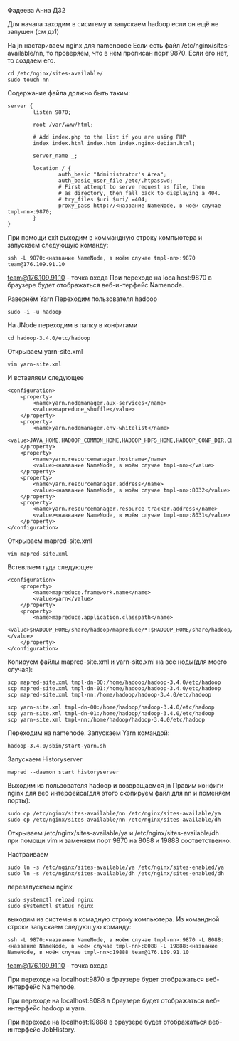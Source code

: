 Фадеева Анна ДЗ2

Для начала заходим в сиситему и запускаем hadoop если он ещё не запущен (см дз1)

На jn настариваем nginx для namenoode 
Если есть файл /etc/nginx/sites-available/nn, то проверяем, что в нём прописан порт 9870.
Если его нет, то создаем его.
```
cd /etc/nginx/sites-available/
sudo touch nn
```
Содержание файла должно быть таким:
```
server {
        listen 9870; 

        root /var/www/html;

        # Add index.php to the list if you are using PHP
        index index.html index.htm index.nginx-debian.html;

        server_name _;

        location / {
                auth_basic "Administrator's Area"; 
                auth_basic_user_file /etc/.htpasswd; 
                # First attempt to serve request as file, then
                # as directory, then fall back to displaying a 404.
                # try_files $uri $uri/ =404;
                proxy_pass http://<название NameNode, в моём случае tmpl-nn>:9870;  
        }
}
```

При помощи exit выходим в коммандную строку компьютера и запускаем следующую команду:
```
ssh -L 9870:<название NameNode, в моём случае tmpl-nn>:9870 team@176.109.91.10 
```
team@176.109.91.10 - точка входа
При переходе на localhost:9870 в браузере будет отображаться веб-интерфейс Namenode.

Равернём Yarn
Переходим пользователя hadoop
```
sudo -i -u hadoop
```
На JNode переходим в папку в конфигами
```
cd hadoop-3.4.0/etc/hadoop
```
Открываем yarn-site.xml
```
vim yarn-site.xml
```
И вставляем следующее
```
<configuration>
	<property>
		<name>yarn.nodemanager.aux-services</name>
		<value>mapreduce_shuffle</value>
	</property>
	<property>
		<name>yarn.nodemanager.env-whitelist</name>
		<value>JAVA_HOME,HADOOP_COMMON_HOME,HADOOP_HDFS_HOME,HADOOP_CONF_DIR,CLASSPATH_PREPEND_DISTCACHE,HADOOP_YARN_HOME,HADOOP_HOME,PATH,LANG,TZ,HADOOP_MAPRED_HOME</value>
	</property>
	<property>
		<name>yarn.resourcemanager.hostname</name>
		<value><название NameNode, в моём случае tmpl-nn></value>
	</property>
	<property>
		<name>yarn.resourcemanager.address</name>
		<value><название NameNode, в моём случае tmpl-nn>:8032</value>
	</property>
	<property>
		<name>yarn.resourcemanager.resource-tracker.address</name>
		<value><название NameNode, в моём случае tmpl-nn>:8031</value>
	</property>
</configuration>
```
Открываем mapred-site.xml
```
vim mapred-site.xml
```
Встевляем туда следующее
```
<configuration>
	<property>
		<name>mapreduce.framework.name</name>
		<value>yarn</value>
	</property>
	<property>
		<name>mapreduce.application.classpath</name>
		<value>$HADOOP_HOME/share/hadoop/mapreduce/*:$HADOOP_HOME/share/hadoop/mapreduce/lib/*</value>
	</property>
</configuration>
```
Копируем файлы mapred-site.xml и yarn-site.xml на все ноды(для моего случая):
```
scp mapred-site.xml tmpl-dn-00:/home/hadoop/hadoop-3.4.0/etc/hadoop
scp mapred-site.xml tmpl-dn-01:/home/hadoop/hadoop-3.4.0/etc/hadoop
scp mapred-site.xml tmpl-nn:/home/hadoop/hadoop-3.4.0/etc/hadoop

scp yarn-site.xml tmpl-dn-00:/home/hadoop/hadoop-3.4.0/etc/hadoop
scp yarn-site.xml tmpl-dn-01:/home/hadoop/hadoop-3.4.0/etc/hadoop
scp yarn-site.xml tmpl-nn:/home/hadoop/hadoop-3.4.0/etc/hadoop
```
Переходим на namenode.
Запускаем Yarn командой:
```
hadoop-3.4.0/sbin/start-yarn.sh
```
Запускаем Historyserver
```
mapred --daemon start historyserver
```
Выходим из пользователя hadoop  и возвращаемся jn
Правим конфиги nginx для веб интерфейса(для этого скопируем файл для nn и поменяем порты):
```
sudo cp /etc/nginx/sites-available/nn /etc/nginx/sites-available/ya
sudo cp /etc/nginx/sites-available/nn /etc/nginx/sites-available/dh
```
Открываем /etc/nginx/sites-available/ya и /etc/nginx/sites-available/dh при помощи vim и заменяем порт 9870 на 8088 и 19888 соответственно.

Настраиваем
```
sudo ln -s /etc/nginx/sites-available/ya /etc/nginx/sites-enabled/ya
sudo ln -s /etc/nginx/sites-available/dh /etc/nginx/sites-enabled/dh
```

перезапускаем nginx
```
sudo systemctl reload nginx
sudo systemctl status nginx
```
выходим из системы в комадную строку компьютера.
Из командной строки запускаем следующую команду:
```
ssh -L 9870:<название NameNode, в моём случае tmpl-nn>:9870 -L 8088:<название NameNode, в моём случае tmpl-nn>:8088 -L 19888:<название NameNode, в моём случае tmpl-nn>:19888 team@176.109.91.10 
```
team@176.109.91.10 - точка входа

При переходе на localhost:9870 в браузере будет отображаться веб-интерфейс Namenode.

При переходе на localhost:8088 в браузере будет отображаться веб-интерфейс hadoop и yarn.

При переходе на localhost:19888 в браузере будет отображаться веб-интерфейс JobHistory.
